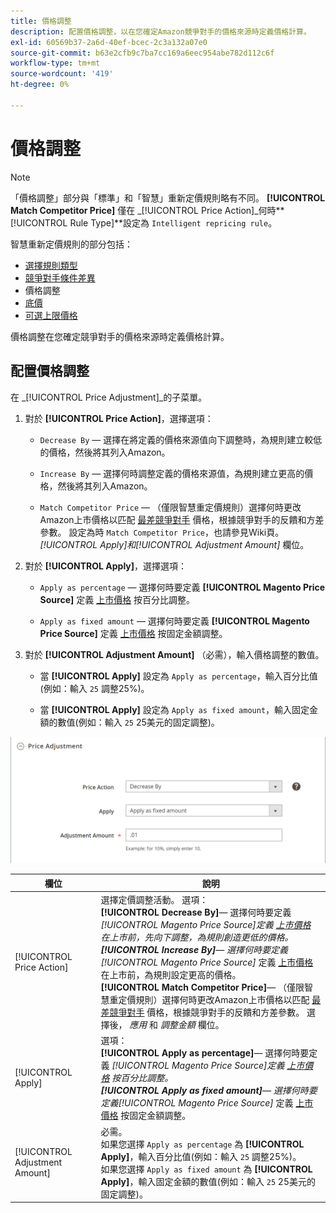```yaml
---
title: 價格調整
description: 配置價格調整，以在您確定Amazon競爭對手的價格來源時定義價格計算。
exl-id: 60569b37-2a6d-40ef-bcec-2c3a132a07e0
source-git-commit: b63e2cfb9c7ba7cc169a6eec954abe782d112c6f
workflow-type: tm+mt
source-wordcount: '419'
ht-degree: 0%

---
```


# 價格調整

>[!NOTE]
>
>「價格調整」部分與「標準」和「智慧」重新定價規則略有不同。 **[!UICONTROL Match Competitor Price]** 僅在 _[!UICONTROL Price Action]_何時&#x200B;**[!UICONTROL Rule Type]**設定為 `Intelligent repricing rule`。

智慧重新定價規則的部分包括：

- [選擇規則類型](./intelligent-repricing-rules.md)
- [競爭對手條件差異](./competitor-conditional-variances.md)
- 價格調整
- [底價](./floor-price.md)
- [可選上限價格](./optional-ceiling-price.md)

價格調整在您確定競爭對手的價格來源時定義價格計算。

## 配置價格調整

在 _[!UICONTROL Price Adjustment]_的子菜單。

1. 對於 **[!UICONTROL Price Action]**，選擇選項：

   - `Decrease By`  — 選擇在將定義的價格來源值向下調整時，為規則建立較低的價格，然後將其列入Amazon。

   - `Increase By`  — 選擇何時調整定義的價格來源值，為規則建立更高的價格，然後將其列入Amazon。

   - `Match Competitor Price`  — （僅限智慧重定價規則）選擇何時更改Amazon上市價格以匹配 [最差競爭對手](./lowest-competitor-pricing.md) 價格，根據競爭對手的反饋和方差參數。 設定為時 `Match Competitor Price`，也請參見Wiki頁。 _[!UICONTROL Apply]_和_[!UICONTROL Adjustment Amount]_ 欄位。

1. 對於 **[!UICONTROL Apply]**，選擇選項：

   - `Apply as percentage`  — 選擇何時要定義 **[!UICONTROL Magento Price Source]** 定義 [上市價格](./listing-price.md) 按百分比調整。

   - `Apply as fixed amount`  — 選擇何時要定義 **[!UICONTROL Magento Price Source]** 定義 [上市價格](./listing-price.md) 按固定金額調整。

1. 對於 **[!UICONTROL Adjustment Amount]** （必需），輸入價格調整的數值。

   - 當 **[!UICONTROL Apply]** 設定為 `Apply as percentage`，輸入百分比值(例如：輸入 `25` 調整25%)。

   - 當 **[!UICONTROL Apply]** 設定為 `Apply as fixed amount`，輸入固定金額的數值(例如：輸入 `25` 25美元的固定調整)。

![智慧重定價規則 — 價格調整](assets/amazon-price-adjustment.png)

| 欄位 | 說明 |
|---|---|
| [!UICONTROL Price Action] | 選擇定價調整活動。 選項：<br>**[!UICONTROL Decrease By]**— 選擇何時要定義 _[!UICONTROL Magento Price Source]_定義 [上市價格](./listing-price.md) 在上市前，先向下調整，為規則創造更低的價格。<br>**[!UICONTROL Increase By]**— 選擇何時要定義_[!UICONTROL Magento Price Source]_ 定義 [上市價格](./listing-price.md) 在上市前，為規則設定更高的價格。<br>**[!UICONTROL Match Competitor Price]**— （僅限智慧重定價規則）選擇何時更改Amazon上市價格以匹配 [最差競爭對手](./lowest-competitor-pricing.md) 價格，根據競爭對手的反饋和方差參數。 選擇後， _應用_ 和 _調整金額_ 欄位。 |
| [!UICONTROL Apply] | 選項：<br>**[!UICONTROL Apply as percentage]**— 選擇何時要定義 _[!UICONTROL Magento Price Source]_定義 [上市價格](./listing-price.md) 按百分比調整。<br>**[!UICONTROL Apply as fixed amount]**— 選擇何時要定義_[!UICONTROL Magento Price Source]_ 定義 [上市價格](./listing-price.md) 按固定金額調整。 |
| [!UICONTROL Adjustment Amount] | 必需。<br>如果您選擇 `Apply as percentage` 為 **[!UICONTROL Apply]**，輸入百分比值(例如：輸入 `25` 調整25%)。<br>如果您選擇 `Apply as fixed amount` 為 **[!UICONTROL Apply]**，輸入固定金額的數值(例如：輸入 `25` 25美元的固定調整)。 |
